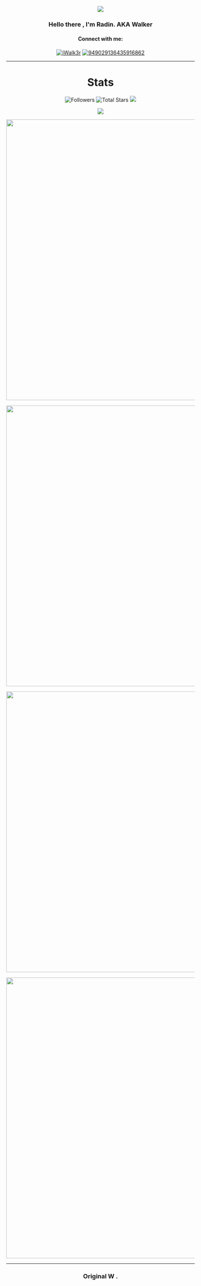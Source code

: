  <p align="center"> 
   <a href="https://github.com/OriginalWalker"><img src="https://readme-typing-svg.herokuapp.com?size=21&center=true&vCenter=true&lines=Welcome+to+Walker+GitHub+Page;Radin+-+He/Him"> 
   </a> 
 </p>
<h3 align="center"> 
         Hello there , I'm Radin. AKA Walker
 </h3> 
 <h4 align="center">Connect with me:</h4>
<p align="center">
<a href="https://twitter.com/iwalk3r" target="blank"><img align="center" src="https://img.shields.io/badge/Twitter-1DA1F2?style=for-the-badge&logo=twitter&logoColor=white" alt="iWalk3r"/></a>
<a href="https://discord.com/channels/@me/949029136435916862" target="blank"><img align="center" src="https://img.shields.io/badge/Discord-5865F2?style=for-the-badge&logo=discord&logoColor=white" alt="949029136435916862" /></a>
<hr>

<h1 align="center">
          Stats
</h1>
<p align="center"> 
   <img alt="Followers" src="https://img.shields.io/github/followers/OriginalWalker?style=social"> 
   <img alt="Total Stars" src="https://img.shields.io/github/stars/OriginalWalker?style=social"> 
   <img src="https://komarev.com/ghpvc/?username=OriginalWalker"> 
 </p>
<p align="center">
        <img src="https://api.visitorbadge.io/api/visitors?path=OriginalWalker&label=Visitors&countColor=%23263759&style=flat-square&labelStyle=upper" />
</p>
  
 <p align="center"> 
         <img width="750em" src="https://github-readme-stats.vercel.app/api?username=OriginalWalker&count_private=true&show_icons=true&title_color=57cdf1&text_color=ffffff&icon_color=57cdf1&border_color=0d1117&bg_color=0d1117" /> 
 </p> 
  
 <p align="center"> 
         <img width="750em" src="https://github-readme-streak-stats.herokuapp.com/?user=OriginalWalker&theme=black-ice&hide_border=true&stroke=0000&background=0D1117"/> 
 </p> 

<p align="center">
         <img width="750em" src="https://github-readme-activity-graph.vercel.app/graph?username=OriginalWalker&theme=react-dark"
 </p>
         
<p  align="center"> 
   <a href="https://coffeebede.ir/buycoffee/walker"> 
   <img width="750em" src="https://cdn.buymeacoffee.com/buttons/v2/default-yellow.png" /> 
   </a> 
 </p>

<hr>

  <h3 align="center"> 
         Original W .
 </h3> 
 
